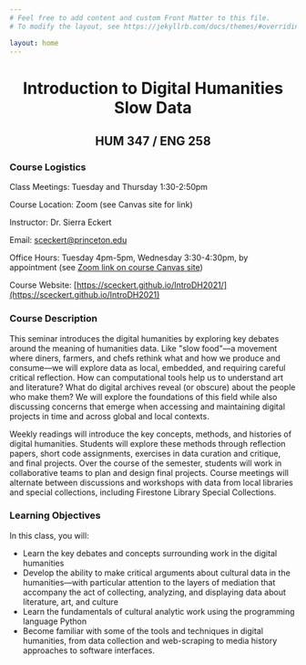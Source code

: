 ```yaml
---
# Feel free to add content and custom Front Matter to this file.
# To modify the layout, see https://jekyllrb.com/docs/themes/#overriding-theme-defaults

layout: home
---
```



<h1 style="text-align: center"> Introduction to Digital Humanities <br>
Slow Data</h1>

<h2 style="text-align: center"> HUM 347 / ENG 258</h2>

### Course Logistics

Class Meetings: Tuesday and Thursday 1:30-2:50pm

Course Location: Zoom (see Canvas site for link)

Instructor: Dr. Sierra Eckert

Email: sceckert@princeton.edu
 
Office Hours: Tuesday 4pm-5pm, Wednesday 3:30-4:30pm, by appointment (see [Zoom link on course Canvas site](https://princeton.instructure.com/courses/2364/external_tools/290))

Course Website: [https://sceckert.github.io/IntroDH2021/](https://sceckert.github.io/IntroDH2021)

### Course Description

This seminar introduces the digital humanities by exploring key debates around the meaning of humanities data. Like "slow food"––a movement where diners, farmers, and chefs rethink what and how we produce and consume––we will explore data as local, embedded, and requiring careful critical reflection. How can computational tools help us to understand art and literature? What do digital archives reveal (or obscure) about the people who make them? We will explore the foundations of this field while also discussing concerns that emerge when accessing and maintaining digital projects in time and across global and local contexts.

Weekly readings will introduce the key concepts, methods, and histories of digital humanities. Students will explore these methods through reflection papers, short code assignments, exercises in data curation and critique, and final projects. Over the course of the semester, students will work in collaborative teams to plan and design final projects. Course meetings will alternate between discussions and workshops with data from local libraries and special collections, including Firestone Library Special Collections.

### Learning Objectives

In this class, you will:

- Learn the key debates and concepts surrounding work in the digital humanities
- Develop the ability to make critical arguments about cultural data in the humanities––with particular attention to the layers of mediation that accompany the act of collecting, analyzing, and displaying data about literature, art, and culture
- Learn the fundamentals of cultural analytic work using the programming language Python
- Become familiar with some of the tools and techniques in digital humanities, from data collection and web-scraping to media history approaches to software interfaces.